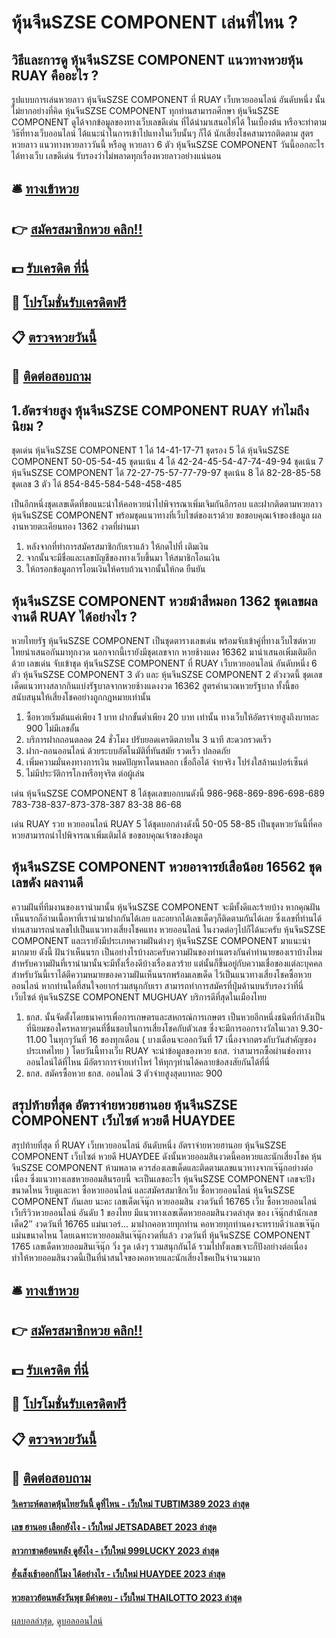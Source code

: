# หุ้นจีนSZSE COMPONENT เล่นที่ไหน ?
## วิธีและการดู หุ้นจีนSZSE COMPONENT แนวทางหวยหุ้น RUAY คืออะไร ?
รูปแบบการเล่นหวยลาว หุ้นจีนSZSE COMPONENT ที่ RUAY เว็บหวยออนไลน์ อันดับหนึ่ง นั้นไม่ยากอย่างที่คิด หุ้นจีนSZSE COMPONENT ทุกท่านสามารถศึกษา หุ้นจีนSZSE COMPONENT ดูได้จากข้อมูลของทางเว็บเลขดีเด่น ที่ได้นำมาเสนอให้ได้ ในเบื้องต้น หรือจะทำตามวิธ๊ที่ทางเว็บออนไลน์ ได้แนะนำในการเข้าไปแทงในเว็บนั้นๆ ก็ได้ นักเสี่ยงโชคสามารถติดตาม สูตรหวยลาว แนวทางหวยลาววันนี้ หรือดู หวยลาว 6 ตัว หุ้นจีนSZSE COMPONENT วันนี้ออกอะไร ได้ทางเว็บ เลขดีเด่น รับรองว่าไม่พลาดทุกเรื่องหวยลาวอย่างแน่นอน

## 🛎 [ทางเข้าหวย](https://bit.ly/3BG5bNw)
## 👉 [สมัครสมาชิกหวย คลิก!!](https://bit.ly/3BG5bNw)
## 💵 [รับเครดิต ที่นี่](https://bit.ly/3C3mvgS)
## 👑 [โปรโมชั่นรับเครดิตฟรี](https://bit.ly/3C3mvgS)
## 📋 [ตรวจหวยวันนี้](https://bit.ly/3C3mvgS)
## 📱 [ติดต่อสอบถาม](https://bit.ly/3C3mvgS)

## 1.อัตรจ่ายสูง หุ้นจีนSZSE COMPONENT RUAY ทำไมถึงนิยม ?
ชุดเด่น หุ้นจีนSZSE COMPONENT 1 ได้ 14-41-17-71
ชุดรอง 5 ได้ หุ้นจีนSZSE COMPONENT 50-05-54-45
ชุดนเน้น 4 ได้ 42-24-45-54-47-74-49-94
ชุดเน้น 7 หุ้นจีนSZSE COMPONENT ได้ 72-27-75-57-77-79-97
ชุดเน้น 8 ได้ 82-28-85-58
ชุดเลข 3 ตัว ได้ 854-845-584-548-458-485

เป็นอีกหนึ่งชุดเลขเด็ดที่ขอแนะนำให้คอหวยนำไปพิจารณาเพิ่มเจิมกันอีกรอบ และฝากติดตามหวยลาว หุ้นจีนSZSE COMPONENT พร้อมชุดแนวทางที่เว็บไซต์ของเราด้วย
ขอขอบคุณเจ้าของข้อมูล
ผลงานหวยตะเคียนทอง 1362 งวดที่ผ่านมา
1. หลังจากที่ทำการสมัครสมาชิกกับเราแล้ว ให้กดไปที่ เติมเงิน
2. จากนั้นจะมีชื่อและเลขบัญชีของทางเว็บขึ้นมา ให้สมาชิกโอนเงิน
3. ให้กรอกข้อมูลการโอนเงินให้ครบถ้วนจากนั้นให้กด ยืนยัน

## หุ้นจีนSZSE COMPONENT หวยม้าสีหมอก 1362 ชุดเลขผลงานดี RUAY ได้อย่างไร ?
หวยไทยรัฐ หุ้นจีนSZSE COMPONENT เป็นชุดตารางเลขเด่น พร้อมจับเข้าคู่ที่ทางเว็บไซต์หวยไทยนำเสนอกันมาทุกงวด นอกจากนี้เรายังมีชุดเลขจาก หวยช้างแดง 16362 มานำเสนอเพิ่มเติมอีกด้วย เลขเด่น จับเข้าชุด หุ้นจีนSZSE COMPONENT ที่ RUAY เว็บหวยออนไลน์ อันดับหนึ่ง 6 ตัว หุ้นจีนSZSE COMPONENT 3 ตัว และ หุ้นจีนSZSE COMPONENT 2 ตัวงวดนี้ ชุดเลขเด็ดแนวทางสลากกินแบ่งรัฐบาลจากหวยช้างแดงงวด 16362 สูตรคำนวณหวยรัฐบาล ทั้งนี้ขอสนับสนุนให้เสี่ยงโชคอย่างถูกกฎหมายเท่านั้น
1. ซื้อหวยเริ่มต้นแค่เพียง 1 บาท ฝากขั้นต่ำเพียง 20 บาท เท่านั้น ทางเว็บให้อัตราจ่ายสูงถึงบาทละ 900 ไม่มีเลขอั้น
2. บริการฝากถอนตลอด 24 ชั่วโมง ปรับยอดเครดิตภายใน 3 นาที สะดวกรวดเร็ว
3. ฝาก-ถอนออนไลน์ ด้วยระบบอัตโนมัติที่ทันสมัย รวดเร็ว ปลอดภัย
4. เพิ่มความมั่นคงทางการเงิน หมดปัญหาโดนหลอก เชื่อถือได้ จ่ายจริง โปร่งใสล้านเปอร์เซ็นต์
5. ไม่มีประวัติการโกงหรือทุจริต ต่อผู้เล่น

เด่น หุ้นจีนSZSE COMPONENT 8 ได้ชุดเลขบอกบนดังนี้
986-968-869-896-698-689
783-738-837-873-378-387
83-38
86-68

เด่น RUAY รวย หวยออนไลน์ RUAY 5 ได้ชุดบอกล่างดังนี้
50-05
58-85
เป็นชุดหวยวันนี้ที่คอหวยสามารถนำไปพิจารณาเพิ่มเติมได้
ขอขอบคุณเจ้าของข้อมูล

## หุ้นจีนSZSE COMPONENT หวยอาจารย์เสือน้อย 16562 ชุดเลขดัง ผลงานดี
ความฝันที่ทีมงานของเรานำมานั้น หุ้นจีนSZSE COMPONENT จะมีทั้งดีและร้ายบ้าง หากคุณฝันเห็นนรกก็อ่านเนื้อหาที่เรานำมาฝากกันได้เลย และอยากได้เลขเด็ดๆก็ติดตามกันได้เลย ซึ่งเลขที่ท่านได้ท่านสามารถนำเลขไปเป็นแนวทางเสี่ยงโชคแทง หวยออนไลน์ ในงวดต่อๆไปก็ได้นะครับ หุ้นจีนSZSE COMPONENT และเรายังมีประเภทความฝันต่างๆ หุ้นจีนSZSE COMPONENT มาแนะนำมากมาย ดังนี้
ฝันว่าเห็นนรก เป็นอย่างไรบ้างละครับความฝันของท่านตรงกันคำทำนายของเราบ้างไหม สำหรับความฝันที่เรานำมานั้นจะมีทั้งเรื่องดีบ้างเรื่องเลวร้าย แต่นั้นก็ขึ้นอยู่กับความเชื่อของแต่ละบุคคล สำหรับวันนี้เราได้ตีความหมายของความฝันเห็นนรกพร้อมเลขเด็ด ไว้เป็นแนวทางเสี่ยงโชคซื้อหวยออนไลน์ หากท่านใดที่สนใจอยากร่วมสนุกกับเรา สามารถทำการสมัครที่ปุ่มด้านบนรับรองว่าที่นี่เว็บไซต์ หุ้นจีนSZSE COMPONENT MUGHUAY บริการดีที่สุดในเมืองไทย
1. ธกส. นั้นจัดตั้งโดยธนาคารเพื่อการเกษตรและสหกรณ์การเกษตร เป็นหวยอีกหนึ่งชนิดที่กำลังเป็นที่นิยมของใครหลายๆคนที่ชื่นชอบในการเสี่ยงโชคกับตัวเลข ซึ่งจะมีการออกรางวัลในเวลา 9.30-11.00 ในทุกๆวันที่ 16 ของทุกเดือน ( บางเดือนจะออกวันที่ 17 เนื่องจากตรงกับวันสำคัญของประเทศไทย ) โดยวันนี้ทางเว็บ RUAY จะนำข้อมูลของหวย ธกส. ว่าสามารถซื้อผ่านช่องทางออนไลน์ได้ที่ไหน มีอัตราการจ่ายเท่าไหร่ ให้ทุกๆท่านได้คลายข้อสงสัยกันได้ที่นี่
2. ธกส. สมัครซื้อหวย ธกส. ออนไลน์ 3 ตัวจ่ายสูงสุดบาทละ 900

## สรุปท้ายที่สุด อัตราจ่ายหวยฮานอย หุ้นจีนSZSE COMPONENT เว็บไซต์ หวยดี HUAYDEE
สรุปท้ายที่สุด ที่ RUAY เว็บหวยออนไลน์ อันดับหนึ่ง อัตราจ่ายหวยฮานอย หุ้นจีนSZSE COMPONENT เว็บไซต์ หวยดี HUAYDEE ดังนั้นหวยออมสินงวดนี้คอหวยและนักเสี่ยงโชค หุ้นจีนSZSE COMPONENT ห้ามพลาด ควรส่องเลขเด็ดและติดตามเลขแนวทางจากเจ๊นุ๊กอย่างต่อเนื่อง ซึ่งแนวทางเลขหวยออมสินรอบนี้ จะเป็นเลขอะไร หุ้นจีนSZSE COMPONENT เลขจะปังขนาดไหน รีบดูและหา ซื้อหวยออนไลน์ และสมัครสมาชิกเว็บ ซื้อหวยออนไลน์ หุ้นจีนSZSE COMPONENT กันเลย นะคะ
เลขเด็ดเจ๊นุ๊ก หวยออมสิน งวดวันที่ 16765
เว็บ ซื้อหวยออนไลน์ เว็บรีวิวหวยออนไลน์ อันดับ 1 ของไทย มีแนวทางเลขเด็ดหวยออมสินงวดล่าสุด ของ เจ๊นุ๊กสำนักเลขเด็ด2″ งวดวันที่ 16765 แม่นเวอร์… มาฝากคอหวยทุกท่าน คอหวยทุกท่านคงจะทราบดีว่าเลขเจ๊นุ๊ก แม่นขนาดไหน โดยเฉพาะหวยออมสินเจ๊นุ๊กงวดที่แล้ว งวดวันที่ หุ้นจีนSZSE COMPONENT 1765 เลขเด็ดหวยออมสินเจ๊นุ๊ก วิ่ง รูด เด้งๆ รวมสนุกกันได้ รวมไปทั้งเลขเจาะก็ปังอย่างต่อเนื่อง ทำให้หวยออมสินงวดนี้เป็นที่น่าสนใจของคอหวยและนักเสี่ยงโชคเป็นจำนวนมาก

## 🛎 [ทางเข้าหวย](https://bit.ly/3BG5bNw)
## 👉 [สมัครสมาชิกหวย คลิก!!](https://bit.ly/3BG5bNw)
## 💵 [รับเครดิต ที่นี่](https://bit.ly/3C3mvgS)
## 👑 [โปรโมชั่นรับเครดิตฟรี](https://bit.ly/3C3mvgS)
## 📋 [ตรวจหวยวันนี้](https://bit.ly/3C3mvgS)
## 📱 [ติดต่อสอบถาม](https://bit.ly/3C3mvgS)

#### [วิเคราะห์ตลาดหุ้นไทยวันนี้ ดูที่ไหน - เว็บใหม่ TUBTIM389 2023 ล่าสุด](https://atom.io/themes/วิเคราะห์ตลาดหุ้นไทยวันนี้%20ดูที่ไหน%20-%20เว็บใหม่%20tubtim389%202023%20ล่าสุด)
#### [เลข ฮานอย เลือกยังไง - เว็บใหม่ JETSADABET 2023 ล่าสุด](https://atom.io/themes/เลข%20ฮานอย%20เลือกยังไง%20-%20เว็บใหม่%20jetsadabet%202023%20ล่าสุด)
#### [ลาวกาชาดย้อนหลัง ดูยังไง - เว็บใหม่ 999LUCKY 2023 ล่าสุด](https://atom.io/themes/ลาวกาชาดย้อนหลัง%20ดูยังไง%20-%20เว็บใหม่%20999lucky%202023%20ล่าสุด)
#### [ฮั่งเส็งเช้าออกกี่โมง ได้อย่างไร - เว็บใหม่ HUAYDEE 2023 ล่าสุด](https://atom.io/themes/ฮั่งเส็งเช้าออกกี่โมง%20ได้อย่างไร%20-%20เว็บใหม่%20huaydee%202023%20ล่าสุด)
#### [หวยลาวย้อนหลังวันพุธ มีคำตอบ - เว็บใหม่ THAILOTTO 2023 ล่าสุด](https://atom.io/themes/หวยลาวย้อนหลังวันพุธ%20มีคำตอบ%20-%20เว็บใหม่%20thailotto%202023%20ล่าสุด)

[ผลบอลล่าสุด](https://siamsport.tv "ผลบอลล่าสุด"), [ดูบอลออนไลน์](https://siamsport.tv/ดูบอลสด "ดูบอลออนไลน์")